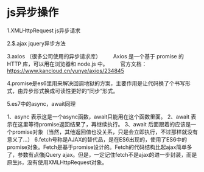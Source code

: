 # js异步操作

1.XMLHttpRequest js异步请求

2.$.ajax jquery异步方法

3.axios （很多公司使用的异步请求库）
　　Axios 是一个基于 promise 的 HTTP 库，可以用在浏览器和 node.js 中。
　　官方文档：https://www.kancloud.cn/yunye/axios/234845

4.promise是es6里用来解决回调地狱的方案，主要作用是让代码换了个书写形式，由异步形式换成可读性更好的“同步”形式。

5.es7中的async，await同理

1、async 表示这是一个async函数，await只能用在这个函数里面。
2、await 表示在这里等待promise返回结果了，再继续执行。
3、await 后面跟着的应该是一个promise对象（当然，其他返回值也没关系，只是会立即执行，不过那样就没有意义了…）
6.fetch号称是AJAX的替代品，是在ES6出现的，使用了ES6中的promise对象。Fetch是基于promise设计的。Fetch的代码结构比起ajax简单多了，参数有点像jQuery ajax。但是，一定记住fetch不是ajax的进一步封装，而是原生js，没有使用XMLHttpRequest对象。